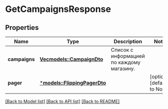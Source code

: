 # GetCampaignsResponse

## Properties
Name | Type | Description | Notes
------------ | ------------- | ------------- | -------------
**campaigns** | [**Vec<models::CampaignDto>**](CampaignDTO.md) | Список с информацией по каждому магазину. | 
**pager** | [***models::FlippingPagerDto**](FlippingPagerDTO.md) |  | [optional] [default to None]

[[Back to Model list]](../README.md#documentation-for-models) [[Back to API list]](../README.md#documentation-for-api-endpoints) [[Back to README]](../README.md)



